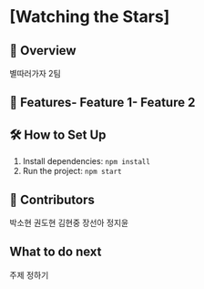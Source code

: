 # [Watching the Stars]
 ## 📌 Overview
 별따러가자 2팀 
 ## 🚀 Features- Feature 1- Feature 2
 ## 🛠 How to Set Up
 1. Install dependencies: `npm install`
 2. Run the project: `npm start`
 ## 👥 Contributors
 박소현 권도현 김현중 장선아 정지윤 
 ## What to do next 
 주제 정하기 
